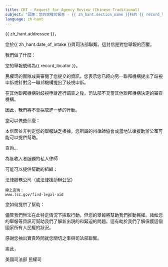 ```yaml
---
title: CRT - Request for Agency Review (Chinese Traditional)
subject: "回應：您的民權司報告 - {{ zh_hant.section_name }}科的 {{ record_locator }}"
language: zh-hant
---
```

{{ zh_hant.addressee }}，

您於{{ zh_hant.date_of_intake }}與司法部聯繫。這封信是對您舉報的回覆。

我們做了什麼：

您的舉報號碼為{{ record_locator }}。

民權司的團隊成員審閱了您提交的資訊。您表示您已經向另一聯邦機構提出了歧視申訴或針對另一聯邦機構提出了歧視申訴。

在其他聯邦機構對歧視申訴進行調查之後，司法部不充當其他聯邦機構決定的審查機構。

因此，我們將不會採取進一步的行動。

您可以做些什麼：

本信函並非判定您的舉報缺乏根據。您所屬的州律師協會或當地法律援助辦公室可能可以提供幫助。

查詢...

為低收入者服務的私人律師

可能可以提供幫助的組織：

法律服務公司（或法律援助辦公室）

    線上查詢：
    www.lsc.gov/find-legal-aid


您如何提供了幫助：

儘管我們無法在此特定情況下採取行動，但您的舉報將幫助我們推動民權。諸如您的舉報等資訊可幫助我們了解新出現的和緊迫的問題。這有助於我們了解保護這個國家所有人民權的狀況。

感謝您抽出寶貴時間就您關切之事與司法部聯繫。

耑此，

美國司法部
民權司
